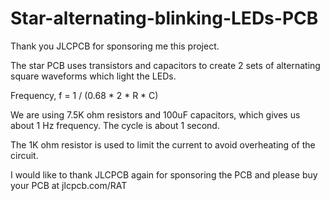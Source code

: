 # Star-alternating-blinking-LEDs-PCB

Thank you JLCPCB for sponsoring me this project.

The star PCB uses transistors and capacitors to create 2 sets of alternating square waveforms which light the LEDs.

Frequency, f = 1 / (0.68 * 2 * R * C)

We are using 7.5K ohm resistors and 100uF capacitors, which gives us about 1 Hz frequency. The cycle is about 1 second.

The 1K ohm resistor is used to limit the current to avoid overheating of the circuit.

I would like to thank JLCPCB again for sponsoring the PCB and please buy your PCB at jlcpcb.com/RAT

